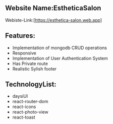 ## Website Name:EstheticaSalon
Webiste-Link:[https://esthetica-salon.web.app]
## Features:
* Implementation of mongodb CRUD operations
* Responsive
* Implementation of User Authentication System
* Has Private route
* Realistic Sylish footer
## TechnologyList:
* daysiUI
* react-router-dom
* react-icons
* react-photo-view
* react-toast